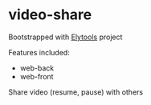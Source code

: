 # video-share

Bootstrapped with [Elytools](https://github.com/Elyspio/media-tools) project

Features included:

- web-back
- web-front

Share video (resume, pause) with others